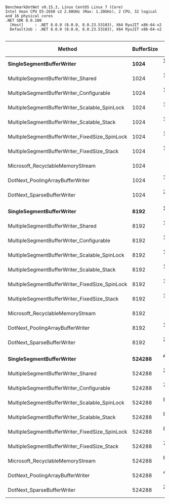 ```

BenchmarkDotNet v0.15.3, Linux CentOS Linux 7 (Core)
Intel Xeon CPU E5-2650 v2 2.60GHz (Max: 1.20GHz), 2 CPU, 32 logical and 16 physical cores
.NET SDK 8.0.100
  [Host]     : .NET 8.0.0 (8.0.0, 8.0.23.53103), X64 RyuJIT x86-64-v2
  DefaultJob : .NET 8.0.0 (8.0.0, 8.0.23.53103), X64 RyuJIT x86-64-v2


```
| Method                                         | BufferSize | Mean      | Error     | StdDev     | Median    | Ratio | RatioSD | Gen0     | Allocated  | Alloc Ratio |
|----------------------------------------------- |----------- |----------:|----------:|-----------:|----------:|------:|--------:|---------:|-----------:|------------:|
| **SingleSegmentBufferWriter**                      | **1024**       | **12.016 ms** | **0.2332 ms** |  **0.2067 ms** | **12.026 ms** |  **0.93** |    **0.02** |  **62.5000** |   **781.7 KB** |        **0.34** |
| MultipleSegmentBufferWriter_Shared             | 1024       | 12.920 ms | 0.2263 ms |  0.2117 ms | 12.959 ms |  1.00 |    0.02 | 218.7500 | 2266.08 KB |        1.00 |
| MultipleSegmentBufferWriter_Configurable       | 1024       | 10.704 ms | 0.7518 ms |  2.2166 ms | 10.898 ms |  0.83 |    0.17 | 218.7500 | 2266.08 KB |        1.00 |
| MultipleSegmentBufferWriter_Scalable_SpinLock  | 1024       | 12.652 ms | 0.2298 ms |  0.2149 ms | 12.695 ms |  0.98 |    0.02 | 234.3750 | 2500.45 KB |        1.10 |
| MultipleSegmentBufferWriter_Scalable_Stack     | 1024       | 12.375 ms | 0.2458 ms |  0.3364 ms | 12.389 ms |  0.96 |    0.03 | 234.3750 | 2500.45 KB |        1.10 |
| MultipleSegmentBufferWriter_FixedSize_SpinLock | 1024       | 12.403 ms | 0.2417 ms |  0.3904 ms | 12.408 ms |  0.96 |    0.03 | 234.3750 | 2500.45 KB |        1.10 |
| MultipleSegmentBufferWriter_FixedSize_Stack    | 1024       | 12.781 ms | 0.3585 ms |  1.0571 ms | 12.864 ms |  0.99 |    0.08 | 234.3750 | 2500.45 KB |        1.10 |
| Microsoft_RecyclableMemoryStream               | 1024       |  6.029 ms | 0.4165 ms |  1.2280 ms |  5.751 ms |  0.47 |    0.09 | 265.6250 | 2734.83 KB |        1.21 |
| DotNext_PoolingArrayBufferWriter               | 1024       | 10.320 ms | 0.1989 ms |  0.2586 ms | 10.328 ms |  0.80 |    0.02 | 171.8750 | 1797.37 KB |        0.79 |
| DotNext_SparseBufferWriter                     | 1024       | 21.772 ms | 0.8898 ms |  2.6236 ms | 22.638 ms |  1.69 |    0.20 | 187.5000 | 2187.95 KB |        0.97 |
|                                                |            |           |           |            |           |       |         |          |            |             |
| **SingleSegmentBufferWriter**                      | **8192**       | **11.517 ms** | **0.2295 ms** |  **0.4940 ms** | **11.510 ms** |  **0.98** |    **0.09** |  **62.5000** |   **781.7 KB** |        **0.34** |
| MultipleSegmentBufferWriter_Shared             | 8192       | 11.814 ms | 0.3194 ms |  0.9417 ms | 11.930 ms |  1.01 |    0.12 | 218.7500 | 2266.08 KB |        1.00 |
| MultipleSegmentBufferWriter_Configurable       | 8192       | 13.297 ms | 0.2625 ms |  0.5870 ms | 13.387 ms |  1.13 |    0.11 | 218.7500 | 2266.08 KB |        1.00 |
| MultipleSegmentBufferWriter_Scalable_SpinLock  | 8192       | 12.592 ms | 0.2422 ms |  0.2487 ms | 12.564 ms |  1.07 |    0.09 | 234.3750 | 2500.45 KB |        1.10 |
| MultipleSegmentBufferWriter_Scalable_Stack     | 8192       | 10.162 ms | 0.2002 ms |  0.4479 ms | 10.180 ms |  0.87 |    0.08 | 234.3750 | 2500.45 KB |        1.10 |
| MultipleSegmentBufferWriter_FixedSize_SpinLock | 8192       | 12.064 ms | 0.2362 ms |  0.4320 ms | 12.165 ms |  1.03 |    0.10 | 234.3750 | 2500.45 KB |        1.10 |
| MultipleSegmentBufferWriter_FixedSize_Stack    | 8192       | 13.030 ms | 0.2551 ms |  0.2505 ms | 13.083 ms |  1.11 |    0.10 | 234.3750 | 2500.45 KB |        1.10 |
| Microsoft_RecyclableMemoryStream               | 8192       |  9.756 ms | 0.2625 ms |  0.7700 ms |  9.747 ms |  0.83 |    0.10 | 265.6250 | 2734.83 KB |        1.21 |
| DotNext_PoolingArrayBufferWriter               | 8192       | 11.575 ms | 0.2969 ms |  0.8755 ms | 11.635 ms |  0.99 |    0.11 | 171.8750 | 1797.37 KB |        0.79 |
| DotNext_SparseBufferWriter                     | 8192       | 21.954 ms | 0.4340 ms |  0.7251 ms | 22.121 ms |  1.87 |    0.17 | 187.5000 | 2187.95 KB |        0.97 |
|                                                |            |           |           |            |           |       |         |          |            |             |
| **SingleSegmentBufferWriter**                      | **524288**     | **42.986 ms** | **0.4519 ms** |  **0.4006 ms** | **43.014 ms** |  **2.03** |    **0.15** |  **90.9091** | **1562.95 KB** |        **0.32** |
| MultipleSegmentBufferWriter_Shared             | 524288     | 21.249 ms | 0.5142 ms |  1.4999 ms | 20.979 ms |  1.01 |    0.10 | 468.7500 |  4844.2 KB |        1.00 |
| MultipleSegmentBufferWriter_Configurable       | 524288     | 79.803 ms | 4.3364 ms | 12.7859 ms | 83.571 ms |  3.77 |    0.66 | 333.3333 |  4844.2 KB |        1.00 |
| MultipleSegmentBufferWriter_Scalable_SpinLock  | 524288     | 84.549 ms | 3.5600 ms | 10.4967 ms | 85.557 ms |  4.00 |    0.57 | 428.5714 | 5078.58 KB |        1.05 |
| MultipleSegmentBufferWriter_Scalable_Stack     | 524288     | 86.869 ms | 4.7026 ms | 13.7919 ms | 87.757 ms |  4.11 |    0.71 | 500.0000 | 6016.08 KB |        1.24 |
| MultipleSegmentBufferWriter_FixedSize_SpinLock | 524288     | 83.358 ms | 3.0626 ms |  8.9821 ms | 84.910 ms |  3.94 |    0.51 | 444.4444 | 6529.51 KB |        1.35 |
| MultipleSegmentBufferWriter_FixedSize_Stack    | 524288     | 79.888 ms | 4.6782 ms | 13.7938 ms | 80.869 ms |  3.78 |    0.71 | 500.0000 | 7449.59 KB |        1.54 |
| Microsoft_RecyclableMemoryStream               | 524288     | 67.703 ms | 1.7083 ms |  5.0371 ms | 67.781 ms |  3.20 |    0.33 | 500.0000 | 6172.33 KB |        1.27 |
| DotNext_PoolingArrayBufferWriter               | 524288     | 47.412 ms | 0.9469 ms |  1.3880 ms | 48.170 ms |  2.24 |    0.17 | 100.0000 | 1797.37 KB |        0.37 |
| DotNext_SparseBufferWriter                     | 524288     | 27.734 ms | 0.5434 ms |  0.9079 ms | 27.436 ms |  1.31 |    0.10 | 531.2500 |  5473.2 KB |        1.13 |
